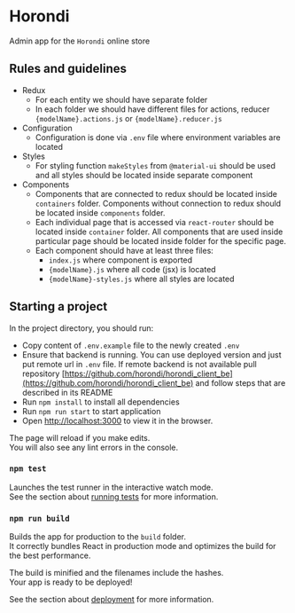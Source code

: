 # Horondi
Admin app for the `Horondi` online store
## Rules and guidelines
- Redux
    - For each entity we should have separate folder
    - In each folder we should have different files for actions, reducer
      `{modelName}.actions.js` or `{modelName}.reducer.js`
- Configuration
    - Configuration is done via `.env` file where environment
      variables are located
- Styles
    - For styling function `makeStyles` from `@material-ui`
      should be used and all styles should be located inside separate
      component
- Components
    - Components that are connected to redux should be located inside
      `containers` folder. Components without connection to redux should
      be located inside `components` folder.
    - Each individual page that is accessed via `react-router`
      should be located inside `container` folder. All components
      that are used inside particular page should be located inside
      folder for the specific page.
    - Each component should have at least three files:
      - `index.js` where component is exported
      - `{modelName}.js` where all code (jsx) is located
      - `{modelName}-styles.js` where all styles are located

## Starting a project
In the project directory, you should run:
- Copy content of `.env.example` file to the newly created `.env`
- Ensure that backend is running. You can use deployed version and just put remote url in `.env` file. If remote backend
  is not available pull repository [https://github.com/horondi/horondi_client_be](https://github.com/horondi/horondi_client_be)
  and follow steps that are described in its README
- Run `npm install` to install all dependencies
- Run `npm run start` to start application
- Open [http://localhost:3000](http://localhost:3000) to view it in the browser.

The page will reload if you make edits.<br />
You will also see any lint errors in the console.

### `npm test`

Launches the test runner in the interactive watch mode.<br />
See the section about [running tests](https://facebook.github.io/create-react-app/docs/running-tests) for more information.

### `npm run build`

Builds the app for production to the `build` folder.<br />
It correctly bundles React in production mode and optimizes the build for the best performance.

The build is minified and the filenames include the hashes.<br />
Your app is ready to be deployed!

See the section about [deployment](https://facebook.github.io/create-react-app/docs/deployment) for more information.